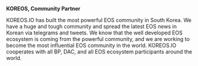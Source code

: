 **KOREOS, Community Partner**

KOREOS.IO has built the most powerful EOS community in South Korea. We have a huge and tough community and spread the latest EOS news in Korean via telegrams and tweets. We know that the well developed EOS ecosystem is coming from the powerful community, and we are working to become the most influential EOS community in the world. KOREOS.IO cooperates with all BP, DAC, and all EOS ecosystem participants around the world.
